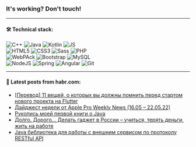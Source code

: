 ### It's working? Don't touch!

---

#### 🛠️ Technical stack:

![C++](https://img.shields.io/badge/C++-informational?logo=c%2B%2B&style=flat&logoColor=white&color=9C033A)
![Java](https://img.shields.io/badge/Java-informational?logo=java&style=flat&logoColor=white&color=007396)
![Kotlin](https://img.shields.io/badge/Kotlin-informational?logo=Kotlin&style=flat&logoColor=white&color=0095D5)
![JS](https://img.shields.io/badge/JS-informational?logo=javaScript&style=flat&logoColor=black&color=F7Df1E) <br>
![HTML5](https://img.shields.io/badge/HTML5-informational?logo=html5&style=flat&logoColor=white&color=E34F26)
![CSS3](https://img.shields.io/badge/CSS3-informational?logo=css3&style=flat&logoColor=white&color=157286)
![Sass](https://img.shields.io/badge/Saas-informational?logo=sass&style=flat&logoColor=white&color=hotpink)
![PHP](https://img.shields.io/badge/PHP-informational?logo=php&style=flat&logoColor=white&color=777BB4) <br>
![WebPAck](https://img.shields.io/badge/WebPack-informational?logo=webPack&style=flat&logoColor=white&color=FF6F00)
![Bootstrap](https://img.shields.io/badge/Bootstrap-informational?logo=Bootstrap&style=flat&logoColor=white&color=7952B3)
![MySQL](https://img.shields.io/badge/MySQL-informational?logo=MySQL&style=flat&logoColor=white&color=00f) <br>
![NodeJS](https://img.shields.io/badge/NodeJS-informational?logo=node.js&style=flat&logoColor=white&color=43853D)
![Spring](https://img.shields.io/badge/Spring-informational?logo=Spring&style=flat&logoColor=white&color=0A9EDC)
![Angular](https://img.shields.io/badge/Vue-informational?logo=vue.js&style=flat&logoColor=white&color=red)
![Git](https://img.shields.io/badge/Git-informational?logo=git&style=flat&logoColor=white&color=darkorange)

___

#### 💬 Latest posts from habr.com:

<!-- BLOG-POST-LIST:START -->
- [[Перевод] 11 вещей, о которых вы должны помнить перед стартом нового проекта на Flutter](https://habr.com/ru/post/667424/?utm_source=habrahabr&utm_medium=rss&utm_campaign=667424)
- [Дайджест недели от Apple Pro Weekly News &lpar;16.05 – 22.05.22&rpar;](https://habr.com/ru/post/667418/?utm_source=habrahabr&utm_medium=rss&utm_campaign=667418)
- [Рукопись моей первой книги о Java](https://habr.com/ru/post/667410/?utm_source=habrahabr&utm_medium=rss&utm_campaign=667410)
- [Долго. Дорого… Делать гаджет в России – учиться, терять деньги, жить на работе](https://habr.com/ru/post/667406/?utm_source=habrahabr&utm_medium=rss&utm_campaign=667406)
- [Java библиотека для работы с внешним сервисом по протоколу RESTful API](https://habr.com/ru/post/666990/?utm_source=habrahabr&utm_medium=rss&utm_campaign=666990)
<!-- BLOG-POST-LIST:END -->
